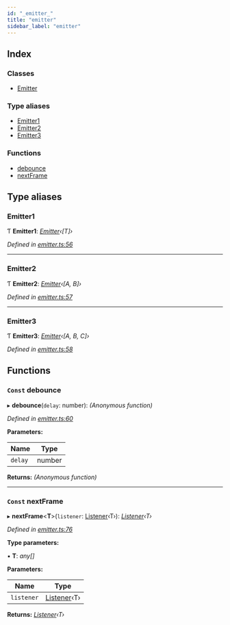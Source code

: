 ```yaml
---
id: "_emitter_"
title: "emitter"
sidebar_label: "emitter"
---
```


## Index

### Classes

* [Emitter](../classes/_emitter_.emitter.md)

### Type aliases

* [Emitter1](_emitter_.md#emitter1)
* [Emitter2](_emitter_.md#emitter2)
* [Emitter3](_emitter_.md#emitter3)

### Functions

* [debounce](_emitter_.md#const-debounce)
* [nextFrame](_emitter_.md#const-nextframe)

## Type aliases

###  Emitter1

Ƭ **Emitter1**: *[Emitter](../classes/_emitter_.emitter.md)‹[T]›*

*Defined in [emitter.ts:56](https://github.com/fponticelli/tempo/blob/master/store/src/emitter.ts#L56)*

___

###  Emitter2

Ƭ **Emitter2**: *[Emitter](../classes/_emitter_.emitter.md)‹[A, B]›*

*Defined in [emitter.ts:57](https://github.com/fponticelli/tempo/blob/master/store/src/emitter.ts#L57)*

___

###  Emitter3

Ƭ **Emitter3**: *[Emitter](../classes/_emitter_.emitter.md)‹[A, B, C]›*

*Defined in [emitter.ts:58](https://github.com/fponticelli/tempo/blob/master/store/src/emitter.ts#L58)*

## Functions

### `Const` debounce

▸ **debounce**(`delay`: number): *(Anonymous function)*

*Defined in [emitter.ts:60](https://github.com/fponticelli/tempo/blob/master/store/src/emitter.ts#L60)*

**Parameters:**

Name | Type |
------ | ------ |
`delay` | number |

**Returns:** *(Anonymous function)*

___

### `Const` nextFrame

▸ **nextFrame**<**T**>(`listener`: [Listener](_listener_.md#listener)‹T›): *[Listener](_listener_.md#listener)‹T›*

*Defined in [emitter.ts:76](https://github.com/fponticelli/tempo/blob/master/store/src/emitter.ts#L76)*

**Type parameters:**

▪ **T**: *any[]*

**Parameters:**

Name | Type |
------ | ------ |
`listener` | [Listener](_listener_.md#listener)‹T› |

**Returns:** *[Listener](_listener_.md#listener)‹T›*
